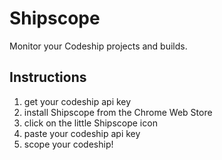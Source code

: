 Shipscope
=========

Monitor your Codeship projects and builds.

Instructions
----

1. get your codeship api key
1. install Shipscope from the Chrome Web Store
1. click on the little Shipscope icon
1. paste your codeship api key
1. scope your codeship!
